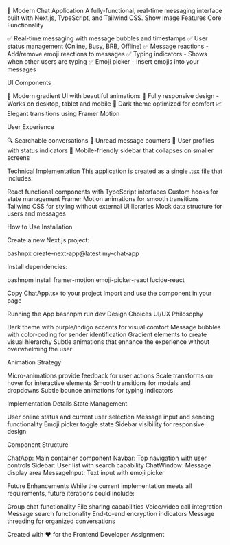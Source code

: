 💬 Modern Chat Application
A fully-functional, real-time messaging interface built with Next.js, TypeScript, and Tailwind CSS.
Show Image
Features
Core Functionality

✅ Real-time messaging with message bubbles and timestamps
✅ User status management (Online, Busy, BRB, Offline)
✅ Message reactions - Add/remove emoji reactions to messages
✅ Typing indicators - Shows when other users are typing
✅ Emoji picker - Insert emojis into your messages

UI Components

🎨 Modern gradient UI with beautiful animations
📱 Fully responsive design - Works on desktop, tablet and mobile
🌙 Dark theme optimized for comfort
📈 Elegant transitions using Framer Motion

User Experience

🔍 Searchable conversations
🔔 Unread message counters
👤 User profiles with status indicators
📱 Mobile-friendly sidebar that collapses on smaller screens

Technical Implementation
This application is created as a single .tsx file that includes:

React functional components with TypeScript interfaces
Custom hooks for state management
Framer Motion animations for smooth transitions
Tailwind CSS for styling without external UI libraries
Mock data structure for users and messages

How to Use
Installation

Create a new Next.js project:

bashnpx create-next-app@latest my-chat-app

Install dependencies:

bashnpm install framer-motion emoji-picker-react lucide-react

Copy ChatApp.tsx to your project
Import and use the component in your page

Running the App
bashnpm run dev
Design Choices
UI/UX Philosophy

Dark theme with purple/indigo accents for visual comfort
Message bubbles with color-coding for sender identification
Gradient elements to create visual hierarchy
Subtle animations that enhance the experience without overwhelming the user

Animation Strategy

Micro-animations provide feedback for user actions
Scale transforms on hover for interactive elements
Smooth transitions for modals and dropdowns
Subtle bounce animations for typing indicators

Implementation Details
State Management

User online status and current user selection
Message input and sending functionality
Emoji picker toggle state
Sidebar visibility for responsive design

Component Structure

ChatApp: Main container component
Navbar: Top navigation with user controls
Sidebar: User list with search capability
ChatWindow: Message display area
MessageInput: Text input with emoji picker

Future Enhancements
While the current implementation meets all requirements, future iterations could include:

Group chat functionality
File sharing capabilities
Voice/video call integration
Message search functionality
End-to-end encryption indicators
Message threading for organized conversations


Created with ❤️ for the Frontend Developer Assignment
